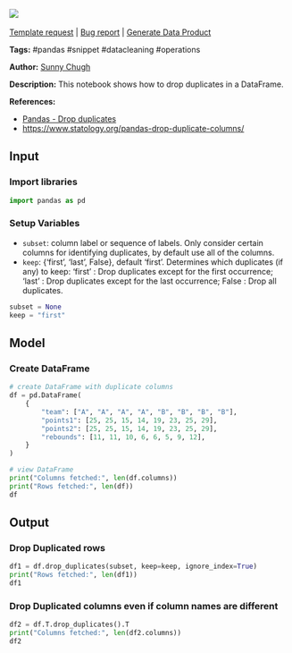 <a href="https://app.naas.ai/user-redirect/naas/downloader?url=https://raw.githubusercontent.com/jupyter-naas/awesome-notebooks/master/Pandas/Pandas_Drop_duplicates.ipynb" target="_parent"><img src="https://naasai-public.s3.eu-west-3.amazonaws.com/Open_in_Naas_Lab.svg"/></a><br><br><a href="https://github.com/jupyter-naas/awesome-notebooks/issues/new?assignees=&labels=&template=template-request.md&title=Tool+-+Action+of+the+notebook+">Template request</a> | <a href="https://github.com/jupyter-naas/awesome-notebooks/issues/new?assignees=&labels=bug&template=bug_report.md&title=Pandas+-+Drop+duplicates:+Error+short+description">Bug report</a> | <a href="https://app.naas.ai/user-redirect/naas/downloader?url=https://raw.githubusercontent.com/jupyter-naas/awesome-notebooks/master/Naas/Naas_Start_data_product.ipynb" target="_parent">Generate Data Product</a>

**Tags:** #pandas #snippet #datacleaning #operations

**Author:** [Sunny Chugh](https://www.linkedin.com/in/sunny-chugh-ab1630177/)

**Description:** This notebook shows how to drop duplicates in a DataFrame.

**References:**
- [Pandas - Drop duplicates](https://pandas.pydata.org/docs/reference/api/pandas.DataFrame.drop_duplicates.html)
- https://www.statology.org/pandas-drop-duplicate-columns/

## Input

### Import libraries


```python
import pandas as pd
```

### Setup Variables
- `subset`: column label or sequence of labels. Only consider certain columns for identifying duplicates, by default use all of the columns.
- `keep`: {‘first’, ‘last’, False}, default ‘first’. Determines which duplicates (if any) to keep: ‘first’ : Drop duplicates except for the first occurrence; ‘last’ : Drop duplicates except for the last occurrence; False : Drop all duplicates.


```python
subset = None
keep = "first"
```

## Model

### Create DataFrame


```python
# create DataFrame with duplicate columns
df = pd.DataFrame(
    {
        "team": ["A", "A", "A", "A", "B", "B", "B", "B"],
        "points1": [25, 25, 15, 14, 19, 23, 25, 29],
        "points2": [25, 25, 15, 14, 19, 23, 25, 29],
        "rebounds": [11, 11, 10, 6, 6, 5, 9, 12],
    }
)

# view DataFrame
print("Columns fetched:", len(df.columns))
print("Rows fetched:", len(df))
df
```

## Output

### Drop Duplicated rows


```python
df1 = df.drop_duplicates(subset, keep=keep, ignore_index=True)
print("Rows fetched:", len(df1))
df1
```

### Drop Duplicated columns even if column names are different


```python
df2 = df.T.drop_duplicates().T
print("Columns fetched:", len(df2.columns))
df2
```
